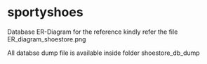 # sportyshoes

Database ER-Diagram for the reference kindly refer the file ER_diagram_shoestore.png

All databse dump file is available inside folder  shoestore_db_dump
